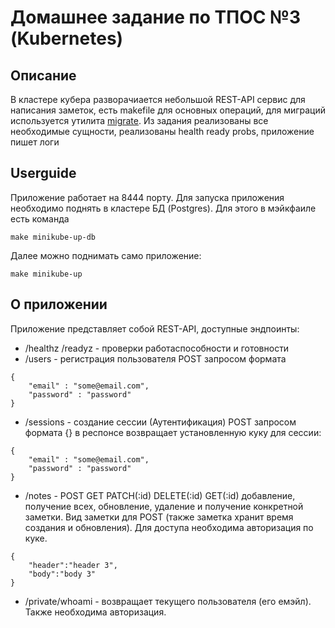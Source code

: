 # Домашнее задание по ТПОС №3 (Kubernetes)

## Описание

В кластере кубера разворачиается небольшой REST-API сервис для написания заметок, есть makefile для основных операций, для миграций используется утилита [migrate](https://github.com/golang-migrate/migrate). Из задания реализованы все необходимые сущности, реализованы health ready probs, приложение пишет логи

## Userguide
Приложение работает на 8444 порту. Для запуска приложения необходимо поднять в кластере БД (Postgres). Для этого в мэйкфаиле есть команда 
```
make minikube-up-db
```
Далее можно поднимать само приложение:
```
make minikube-up
```
## О приложении
Приложение представляет собой REST-API, доступные эндпоинты:
 - /healthz /readyz - проверки работаспособности и готовности
 - /users - регистрация пользователя POST запросом формата
```
{
	"email" : "some@email.com",
	"password" : "password"
}
```
- /sessions - создание сессии (Аутентификация) POST запросом формата {} в респонсе возвращает установленную куку для сессии:
```
{
	"email" : "some@email.com",
	"password" : "password"
}
``` 
- /notes - POST GET PATCH(:id) DELETE(:id) GET(:id) добавление, получение всех, обновление, удаление и получение конкретной заметки. Вид заметки для POST (также заметка хранит время создания и обновления). Для доступа необходима авторизация по куке.
```
{
	"header":"header 3",
	"body":"body 3"
}
``` 
- /private/whoami - возвращает текущего пользователя (его емэйл). Также необходима авторизация.